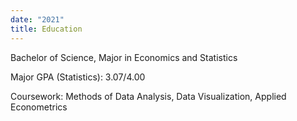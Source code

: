 ```yaml
---
date: "2021"
title: Education
---
```


Bachelor of Science, Major in Economics and Statistics

Major GPA (Statistics): 3.07/4.00

Coursework: Methods of Data Analysis, Data Visualization, Applied Econometrics